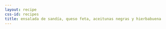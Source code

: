 ```yaml
---
layout: recipe
css-id: recipes
title: ensalada de sandía, queso feta, aceitunas negras y hierbabuena
---
```

